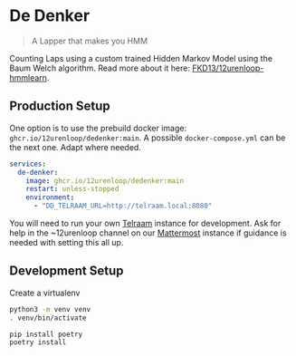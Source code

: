 # De Denker

> A Lapper that makes you HMM 

Counting Laps using a custom trained Hidden Markov Model using the Baum Welch algorithm. Read more about it here: [FKD13/12urenloop-hmmlearn](https://github.com/FKD13/12urenloop-hmmlearn/blob/yeet/report.pdf).

## Production Setup

One option is to use the prebuild docker image: `ghcr.io/12urenloop/dedenker:main`.
A possible `docker-compose.yml` can be the next one. Adapt where needed.

```yml
services:
  de-denker:
    image: ghcr.io/12urenloop/dedenker:main
    restart: unless-stopped
    environment:
      - "DD_TELRAAM_URL=http://telraam.local:8080"
```

You will need to run your own [Telraam](https://github.com/12urenloop/Telraam) instance for development. Ask for help in the ~12urenloop channel on our [Mattermost](https://chat.zeus.gent) instance if guidance is needed with setting this all up.

## Development Setup

Create a virtualenv

```sh
python3 -m venv venv
. venv/bin/activate
```

```sh
pip install poetry
poetry install
```
